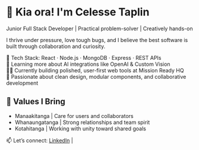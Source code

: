 # 💫 Kia ora! I'm Celesse Taplin

Junior Full Stack Developer | Practical problem-solver | Creatively hands-on

I thrive under pressure, love tough bugs, and I believe the best software is built through collaboration and curiosity. 

🔧 Tech Stack: React · Node.js · MongoDB · Express · REST APIs  
🧠 Learning more about AI integrations like OpenAI & Custom Vision  
👩‍💻 Currently building polished, user-first web tools at Mission Ready HQ  
🌱 Passionate about clean design, modular components, and collaborative development

## 🌟 Values I Bring
- Manaakitanga | Care for users and collaborators  
- Whanaungatanga | Strong relationships and team spirit  
- Kotahitanga | Working with unity toward shared goals

📫 Let’s connect: [LinkedIn](https://www.linkedin.com/in/celesse-taplin1/) |
